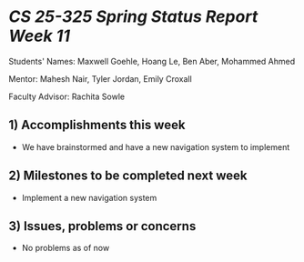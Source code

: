 # *CS 25-325 Spring Status Report Week 11*

Students' Names: Maxwell Goehle, Hoang Le, Ben Aber, Mohammed Ahmed

Mentor: Mahesh Nair, Tyler Jordan, Emily Croxall

Faculty Advisor: Rachita Sowle

 ## 1) Accomplishments this week ##
   - We have brainstormed and have a new navigation system to implement
## 2) Milestones to be completed next week ##
   - Implement a new navigation system 
## 3) Issues, problems or concerns ## 
   - No problems as of now
